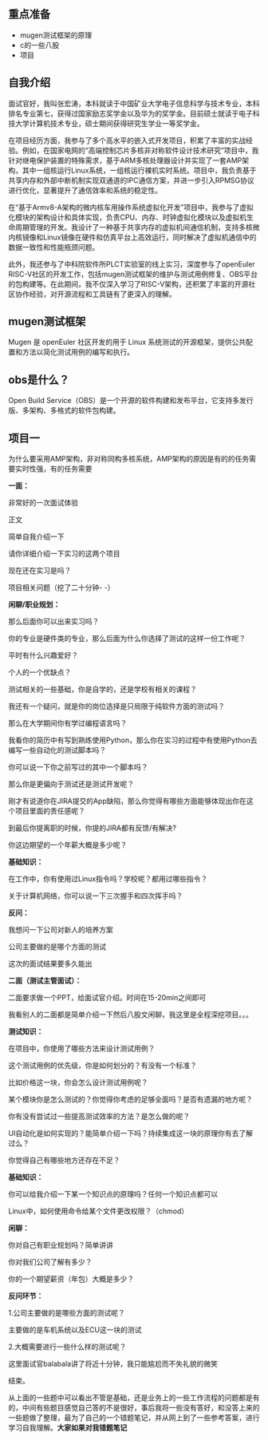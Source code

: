 ## 重点准备
- mugen测试框架的原理
- c的一些八股
- 项目
  
## 自我介绍

面试官好，我叫张宏涛，本科就读于中国矿业大学电子信息科学与技术专业，本科排名专业第七，获得过国家励志奖学金以及华为的奖学金。目前硕士就读于电子科技大学计算机技术专业，硕士期间获得研究生学业一等奖学金。

在项目经历方面，我参与了多个高水平的嵌入式开发项目，积累了丰富的实战经验。例如，在国家电网的“高端控制芯片多核非对称软件设计技术研究”项目中，我针对继电保护装置的特殊需求，基于ARM多核处理器设计并实现了一套AMP架构，其中一组核运行Linux系统，一组核运行裸机实时系统。项目中，我负责基于共享内存和外部中断机制实现双通道的IPC通信方案，并进一步引入RPMSG协议进行优化，显著提升了通信效率和系统的稳定性。

在“基于Armv8-A架构的微内核车用操作系统虚拟化开发”项目中，我参与了虚拟化模块的架构设计和具体实现，负责CPU、内存、时钟虚拟化模块以及虚拟机生命周期管理的开发。我设计了一种基于共享内存的虚拟机间通信机制，支持多核微内核镜像和Linux镜像在硬件和仿真平台上高效运行，同时解决了虚拟机通信中的数据一致性和性能瓶颈问题。
  
此外，我还参与了中科院软件所PLCT实验室的线上实习，深度参与了openEuler RISC-V社区的开发工作，包括mugen测试框架的维护与测试用例修复、OBS平台的包构建等。在此期间，我不仅深入学习了RISC-V架构，还积累了丰富的开源社区协作经验，对开源流程和工具链有了更深入的理解。

  

## mugen测试框架

Mugen 是 openEuler 社区开发的用于 Linux 系统测试的开源框架，提供公共配置和方法以简化测试用例的编写和执行。


## obs是什么？
Open Build Service（OBS）是一个开源的软件构建和发布平台，它支持多发行版、多架构、多格式的软件包构建。



## 项目一
为什么要采用AMP架构，非对称同构多核系统，AMP架构的原因是有的的任务需要实时性强，有的任务需要



**一面：**

非常好的一次面试体验

正文

简单自我介绍一下

请你详细介绍一下实习的这两个项目

现在还在实习是吗？

项目相关问题（挖了二十分钟- -）

  

**闲聊/职业规划：**

那么后面你可以出来实习吗？

你的专业是硬件类的专业，那么后面为什么你选择了测试的这样一份工作呢？

平时有什么兴趣爱好？

个人的一个优缺点？

测试相关的一些基础，你是自学的，还是学校有相关的课程？

我还有一个疑问，就是你的岗位选择是只局限于纯软件方面的测试吗？  

那么在大学期间你有学过编程语言吗？

我看你的简历中有写到熟练使用Python，那么你在实习的过程中有使用Python去编写一些自动化的测试脚本吗？

你可以说一下你之前写过的其中一个脚本吗？

那么你是更偏向于测试还是测试开发呢？

刚才有说道你在JIRA提交的App缺陷，那么你觉得有哪些方面能够体现出你在这个项目里面的责任感呢？

到最后你提离职的时候，你提的JIRA都有反馈/有解决?

你这边期望的一个年薪大概是多少呢？

  

**基础知识：**

在工作中，你有使用过Linux指令吗？学校呢？都用过哪些指令？

关于计算机网络，你可以说一下三次握手和四次挥手吗？

  

**反问：**

我想问一下公司对新人的培养方案

公司主要做的是哪个方面的测试

这次的面试结果要多久能出

  

  

  

**二面（测试主管面试）：**

  

二面要求做一个PPT，给面试官介绍。时间在15-20min之间即可

我看别人的二面都是简单介绍一下然后八股文闲聊，我这里是全程深挖项目。。。

  

**测试知识：**

在项目中，你使用了哪些方法来设计测试用例？

这个测试用例的优先级，你是如何划分的？有没有一个标准？

比如价格这一块，你会怎么设计测试用例呢？

某个模块你是怎么测试的？你觉得你考虑的足够全面吗？是否有遗漏的地方呢？

你有没有尝试过一些提高测试效率的方法？是怎么做的呢？

UI自动化是如何实现的？能简单介绍一下吗？持续集成这一块的原理你有去了解过么？

你觉得自己有哪些地方还存在不足？

  

**基础知识：**

你可以给我介绍一下某一个知识点的原理吗？任何一个知识点都可以

Linux中，如何使用命令给某个文件更改权限？（chmod）

  

**闲聊：**

你对自己有职业规划吗？简单讲讲

你对我们公司了解有多少？

你的一个期望薪资（年包）大概是多少？

  

**反问环节：**

1.公司主要做的是哪些方面的测试呢？

主要做的是车机系统以及ECU这一块的测试

2.大概需要进行一些什么样的测试呢？

这里面试官balabala讲了将近十分钟，我只能尴尬而不失礼貌的微笑

  

结束。

从上面的一些题中可以看出不管是基础，还是业务上的一些工作流程的问题都是有的，中间有些题目感觉自己答的不是很好，事后我将一些没有答好，和没答上来的一些题做了整理，最为了自己的一个错题笔记，并从网上到了一些参考答案，进行学习自我理解。**大家如果对我错题笔记**